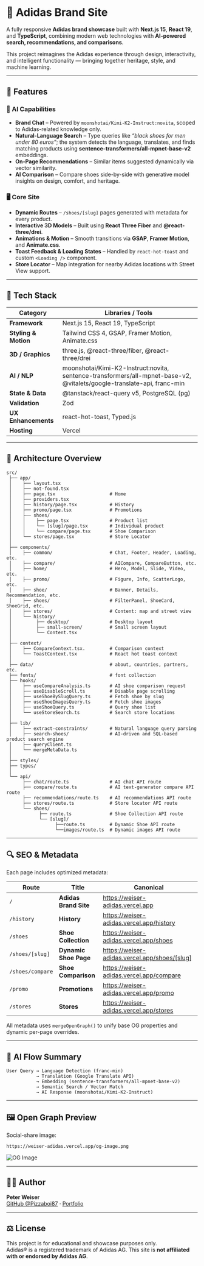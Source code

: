 # 👟 Adidas Brand Site

A fully responsive **Adidas brand showcase** built with **Next.js 15**, **React 19**, and **TypeScript**, combining modern web technologies with **AI-powered search, recommendations, and comparisons**.

This project reimagines the Adidas experience through design, interactivity, and intelligent functionality — bringing together heritage, style, and machine learning.

---

## 🚀 Features

### 🧠 AI Capabilities

- **Brand Chat** – Powered by `moonshotai/Kimi-K2-Instruct:novita`, scoped to Adidas-related knowledge only.
- **Natural-Language Search** – Type queries like _“black shoes for men under 80 euros”_; the system detects the language, translates, and finds matching products using **sentence-transformers/all-mpnet-base-v2** embeddings.
- **On-Page Recommendations** – Similar items suggested dynamically via vector similarity.
- **AI Comparison** – Compare shoes side-by-side with generative model insights on design, comfort, and heritage.

### 🖥️ Core Site

- **Dynamic Routes** – `/shoes/[slug]` pages generated with metadata for every product.
- **Interactive 3D Models** – Built using **React Three Fiber** and **@react-three/drei**.
- **Animations & Motion** – Smooth transitions via **GSAP**, **Framer Motion**, and **Animate.css**.
- **Toast Feedback & Loading States** – Handled by `react-hot-toast` and custom `<Loading />` component.
- **Store Locator** – Map integration for nearby Adidas locations with Street View support.

---

## 🧩 Tech Stack

| Category             | Libraries / Tools                                                                                                      |
| -------------------- | ---------------------------------------------------------------------------------------------------------------------- |
| **Framework**        | Next.js 15, React 19, TypeScript                                                                                       |
| **Styling & Motion** | Tailwind CSS 4, GSAP, Framer Motion, Animate.css                                                                       |
| **3D / Graphics**    | three.js, @react-three/fiber, @react-three/drei                                                                        |
| **AI / NLP**         | moonshotai/Kimi-K2-Instruct:novita, sentence-transformers/all-mpnet-base-v2, @vitalets/google-translate-api, franc-min |
| **State & Data**     | @tanstack/react-query v5, PostgreSQL (pg)                                                                              |
| **Validation**       | Zod                                                                                                                    |
| **UX Enhancements**  | react-hot-toast, Typed.js                                                                                              |
| **Hosting**          | Vercel                                                                                                                 |

---

## 🧠 Architecture Overview

```plaintext
src/
 ├── app/
 │    ├── layout.tsx
 │    ├── not-found.tsx
 │    ├── page.tsx                    # Home
 │    ├── providers.tsx
 │    ├── history/page.tsx            # History
 │    ├── promo/page.tsx              # Promotions
 │    ├── shoes/
 │    │    ├── page.tsx               # Product list
 │    │    └── [slug]/page.tsx        # Individual product
 │    │    └── compare/page.tsx       # Shoe Comparison
 │    └── stores/page.tsx             # Store Locator
 │
 ├── components/
 │    ├── common/                     # Chat, Footer, Header, Loading, etc.
 │    ├── compare/                    # AICompare, CompareButton, etc.
 │    ├── home/                       # Hero, Model, Slide, Video, etc.
 │    ├── promo/                      # Figure, Info, ScatterLogo, etc.
 │    ├── shoe/                       # Banner, Details, Recommendation, etc.
 │    ├── shoes/                      # FilterPanel, ShoeCard, ShoeGrid, etc.
 │    ├── stores/                     # Content: map and street view
 │    └── history/
 │         ├── desktop/               # Desktop layout
 │         ├── small-screen/          # Small screen layout
 │         └── Content.tsx
 │
 ├── context/
 │    ├── CompareContext.tsx.         # Comparison context
 │    └── ToastContext.tsx            # React hot toast context
 │
 ├── data/                            # about, countries, partners, etc.
 ├── fonts/                           # font collection
 ├── hooks/
 │    ├── useCompareAnalysis.ts       # AI shoe comparison request
 │    ├── useDisableScroll.ts         # Disable page scrolling
 │    ├── useShoeBySlugQuery.ts       # Fetch shoe by slug
 │    ├── useShoeImagesQuery.ts       # Fetch shoe images
 │    ├── useShoeQuery.ts             # Query shoe list
 │    └── useStoreSearch.ts           # Search store locations
 │
 ├── lib/
 │    ├── extract-constraints/        # Natural language query parsing
 │    ├── search-shoes/               # AI-driven and SQL-based product search engine
 │    ├── queryClient.ts
 │    └── mergeMetaData.ts
 │
 ├── styles/
 ├── types/
 │
 └── api/
      ├── chat/route.ts               # AI chat API route
      ├── compare/route.ts            # AI text-generator compare API route
      ├── recommendations/route.ts    # AI recommendations API route
      ├── stores/route.ts             # Store locator API route
      └── shoes/
            ├── route.ts              # Shoe Collection API route
            └── [slug]/
                  ├──route.ts         # Dynamic Shoe API route
                  └──images/route.ts  # Dynamic images API route

```

---

## 🔍 SEO & Metadata

Each page includes optimized metadata:

| Route            | Title                 | Canonical                                     |
| ---------------- | --------------------- | --------------------------------------------- |
| `/`              | **Adidas Brand Site** | https://weiser-adidas.vercel.app              |
| `/history`       | **History**           | https://weiser-adidas.vercel.app/history      |
| `/shoes`         | **Shoe Collection**   | https://weiser-adidas.vercel.app/shoes        |
| `/shoes/[slug]`  | **Dynamic Shoe Page** | https://weiser-adidas.vercel.app/shoes/[slug] |
| `/shoes/compare` | **Shoe Comparison**   | https://weiser-adidas.vercel.app/compare      |
| `/promo`         | **Promotions**        | https://weiser-adidas.vercel.app/promo        |
| `/stores`        | **Stores**            | https://weiser-adidas.vercel.app/stores       |

All metadata uses `mergeOpenGraph()` to unify base OG properties and dynamic per-page overrides.

---

## 🧠 AI Flow Summary

```plaintext
User Query → Language Detection (franc-min)
           → Translation (Google Translate API)
           → Embedding (sentence-transformers/all-mpnet-base-v2)
           → Semantic Search / Vector Match
           → AI Response (moonshotai/Kimi-K2-Instruct)
```

---

## 🖼️ Open Graph Preview

Social-share image:

```
https://weiser-adidas.vercel.app/og-image.png
```

![OG Image](https://weiser-adidas.vercel.app/og-image.png)

---

## 🧑‍💻 Author

**Peter Weiser**  
[GitHub @Pizzaboi87](https://github.com/Pizzaboi87) · [Portfolio](https://peterweiser.com)

---

## ⚖️ License

This project is for educational and showcase purposes only.  
Adidas® is a registered trademark of Adidas AG. This site is **not affiliated with or endorsed by Adidas AG**.
